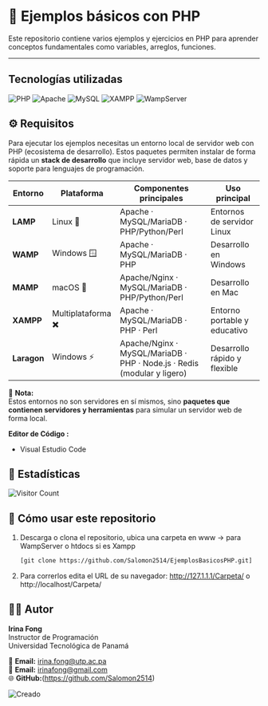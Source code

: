 
# 📌 Ejemplos básicos con PHP 

Este repositorio contiene varios ejemplos y ejercicios en PHP para aprender conceptos fundamentales como variables, arreglos, funciones.

---

## Tecnologías utilizadas  

![PHP](https://img.shields.io/badge/PHP-777BB4?style=for-the-badge&logo=php&logoColor=white) 
![Apache](https://img.shields.io/badge/Apache-D22128?style=for-the-badge&logo=apache&logoColor=white) 
![MySQL](https://img.shields.io/badge/MySQL-4479A1?style=for-the-badge&logo=mysql&logoColor=white) 
![XAMPP](https://img.shields.io/badge/XAMPP-F37623?style=for-the-badge&logo=xampp&logoColor=white) 
![WampServer](https://img.shields.io/badge/WampServer-FF0040?style=for-the-badge&logo=windows&logoColor=white)

## ⚙️ Requisitos

Para ejecutar los ejemplos necesitas un entorno local de servidor web con PHP (ecosistema de desarrollo).
Estos paquetes permiten instalar de forma rápida un **stack de desarrollo** que incluye servidor web, base de datos y soporte para lenguajes de programación.

| Entorno   | Plataforma      | Componentes principales                                                                 | Uso principal |
|-----------|-----------------|-----------------------------------------------------------------------------------------|---------------|
| **LAMP**  | Linux 🐧        | Apache · MySQL/MariaDB · PHP/Python/Perl                                                | Entornos de servidor Linux |
| **WAMP**  | Windows 🪟      | Apache · MySQL/MariaDB · PHP                                                            | Desarrollo en Windows |
| **MAMP**  | macOS 🍏        | Apache/Nginx · MySQL/MariaDB · PHP/Python/Perl                                          | Desarrollo en Mac |
| **XAMPP** | Multiplataforma ✖️ | Apache · MySQL/MariaDB · PHP · Perl                                                   | Entorno portable y educativo |
| **Laragon** | Windows ⚡     | Apache/Nginx · MySQL/MariaDB · PHP · Node.js · Redis (modular y ligero)                 | Desarrollo rápido y flexible |


📌 **Nota:**  
Estos entornos no son servidores en sí mismos, sino **paquetes que contienen servidores y herramientas** para simular un servidor web de forma local.

**Editor de Código :** 
- Visual Estudio Code

## 🚀 Estadísticas


![Visitor Count](https://badgen.net/github/watchers/Salomon2514/EjemplosBasicosPHP)


## 🚀 Cómo usar este repositorio

1. Descarga o clona el repositorio, ubica una carpeta en www -> para WampServer o htdocs  si es Xampp
   ```bash
   [git clone https://github.com/Salomon2514/EjemplosBasicosPHP.git]
2. Para correrlos edita el URL de su navegador:  http://127.1.1.1/Carpeta/ o  http://localhost/Carpeta/

## 👨‍🏫 Autor

**Irina Fong**  
Instructor de Programación  
Universidad Tecnológica de Panamá  

📧 **Email:** irina.fong@utp.ac.pa  
📧 **Email:** irinafong@gmail.com<br>
🌐 **GitHub:**(https://github.com/Salomon2514)  

![Creado](https://img.shields.io/badge/Creado-01--09--2025-blue)



